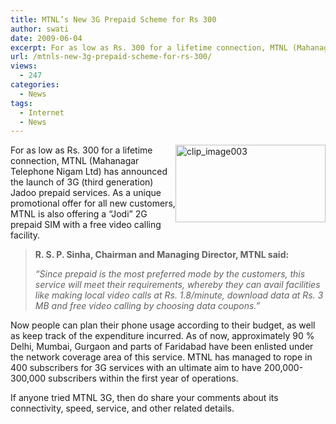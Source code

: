 ```yaml
---
title: MTNL’s New 3G Prepaid Scheme for Rs 300
author: swati
date: 2009-06-04
excerpt: For as low as Rs. 300 for a lifetime connection, MTNL (Mahanagar Telephone Nigam Ltd) has announced the launch of 3G (third generation) Jadoo prepaid services. As a unique promotional offer for all new customers, MTNL is also offering a “Jodi” 2G prepaid SIM with a free video calling facility.
url: /mtnls-new-3g-prepaid-scheme-for-rs-300/
views:
  - 247
categories:
  - News
tags:
  - Internet
  - News
---
```

<img class="alignright wp-image-53213" style="border: 0pt none;margin-left: 0px;margin-right: 0px" src="http://cdn.devilsworkshop.org/files/2009/06/clip-image0031.gif" border="0" alt="clip_image003" width="240" height="124" align="right" />For as low as Rs. 300 for a lifetime connection, MTNL (Mahanagar Telephone Nigam Ltd) has announced the launch of 3G (third generation) Jadoo prepaid services. As a unique promotional offer for all new customers, MTNL is also offering a “Jodi” 2G prepaid SIM with a free video calling facility.

> **R. S. P. Sinha, Chairman and Managing Director, MTNL said:**
> 
> *“Since prepaid is the most preferred mode by the customers, this service will meet their requirements, whereby they can avail facilities like making local video calls at Rs. 1.8/minute, download data at Rs. 3 MB and free video calling by choosing data coupons.”*

Now people can plan their phone usage according to their budget, as well as keep track of the expenditure incurred. As of now, approximately 90 % Delhi, Mumbai, Gurgaon and parts of Faridabad have been enlisted under the network coverage area of this service. MTNL has managed to rope in 400 subscribers for 3G services with an ultimate aim to have 200,000-300,000 subscribers within the first year of operations.

If anyone tried MTNL 3G, then do share your comments about its connectivity, speed, service, and other related details.
